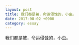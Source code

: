 ```yaml
---
layout: post
title: 我们都是被，命运侵蚀的，小虫。
date: 2017-08-02 +0900
category: essay
---
```


我们都是被，命运侵蚀的，小虫。
